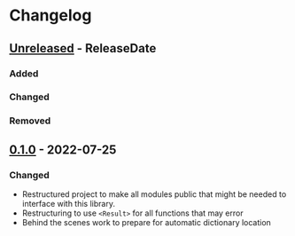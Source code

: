 # Changelog

<!-- next-header -->

## [Unreleased] - ReleaseDate

### Added

### Changed

### Removed



## [0.1.0] - 2022-07-25

### Changed

- Restructured project to make all modules public that might be needed to
  interface with this library.
- Restructuring to use `<Result>` for all functions that may error
- Behind the scenes work to prepare for automatic dictionary location

<!-- next-url -->
[Unreleased]: https://github.com/pluots/stringmetrics/compare/v0.1.0...HEAD
[0.1.0]: https://github.com/pluots/zspell/compare/v0.0.1...v0.1.0
